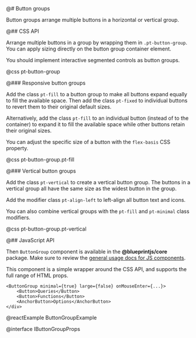 @# Button groups

Button groups arrange multiple buttons in a horizontal or vertical group.

@## CSS API

Arrange multiple buttons in a group by wrapping them in `.pt-button-group`.
You can apply sizing directly on the button group container element.

You should implement interactive segmented controls as button groups.

@css pt-button-group

@### Responsive button groups

Add the class `pt-fill` to a button group to make all buttons expand equally to fill the
available space. Then add the class `pt-fixed` to individual buttons to revert them to their
original default sizes.

Alternatively, add the class `pt-fill` to an individual button (instead of to the container)
to expand it to fill the available space while other buttons retain their original sizes.

You can adjust the specific size of a button with the `flex-basis` CSS property.

@css pt-button-group.pt-fill

@### Vertical button groups

Add the class `pt-vertical` to create a vertical button group. The buttons in a vertical
group all have the same size as the widest button in the group.

Add the modifier class `pt-align-left` to left-align all button text and icons.

You can also combine vertical groups with the `pt-fill` and `pt-minimal` class modifiers.

@css pt-button-group.pt-vertical

@## JavaScript API

Then `ButtonGroup` component is available in the __@blueprintjs/core__ package.
Make sure to review the [general usage docs for JS components](#blueprint.usage).

This component is a simple wrapper around the CSS API, and supports the full range of HTML props.

```tsx
<ButtonGroup minimal={true} large={false} onMouseEnter={...}>
    <Button>Queries</Button>
    <Button>Functions</Button>
    <AnchorButton>Options</AnchorButton>
</div>
```

@reactExample ButtonGroupExample

@interface IButtonGroupProps
